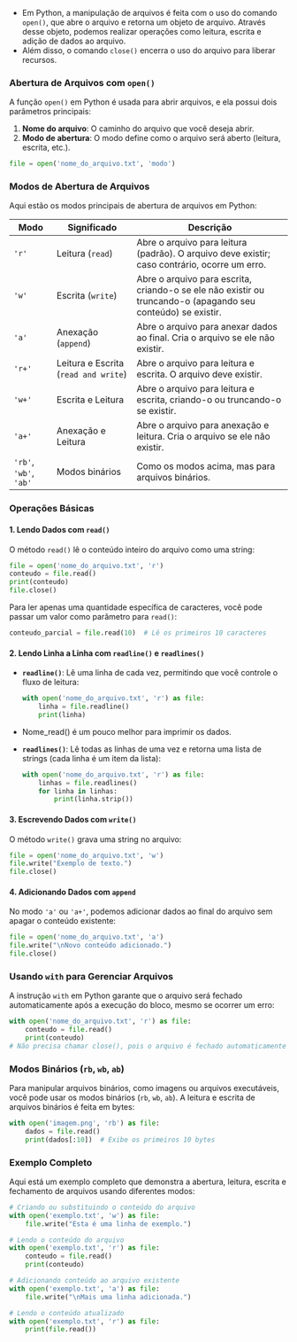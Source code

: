- Em Python, a manipulação de arquivos é feita com o uso do comando `open()`, que abre o arquivo e retorna um objeto de arquivo. Através desse objeto, podemos realizar operações como leitura, escrita e adição de dados ao arquivo. 
- Além disso, o comando `close()` encerra o uso do arquivo para liberar recursos.

### Abertura de Arquivos com `open()`

A função `open()` em Python é usada para abrir arquivos, e ela possui dois parâmetros principais:
1. **Nome do arquivo**: O caminho do arquivo que você deseja abrir.
2. **Modo de abertura**: O modo define como o arquivo será aberto (leitura, escrita, etc.).

```python
file = open('nome_do_arquivo.txt', 'modo')
```

### Modos de Abertura de Arquivos

Aqui estão os modos principais de abertura de arquivos em Python:

| Modo | Significado                              | Descrição                                                                                                   |
|------|------------------------------------------|-------------------------------------------------------------------------------------------------------------|
| `'r'`| Leitura (`read`)                         | Abre o arquivo para leitura (padrão). O arquivo deve existir; caso contrário, ocorre um erro.               |
| `'w'`| Escrita (`write`)                        | Abre o arquivo para escrita, criando-o se ele não existir ou truncando-o (apagando seu conteúdo) se existir.|
| `'a'`| Anexação (`append`)                      | Abre o arquivo para anexar dados ao final. Cria o arquivo se ele não existir.                               |
| `'r+'`| Leitura e Escrita (`read and write`)    | Abre o arquivo para leitura e escrita. O arquivo deve existir.                                              |
| `'w+'`| Escrita e Leitura                       | Abre o arquivo para leitura e escrita, criando-o ou truncando-o se existir.                                 |
| `'a+'`| Anexação e Leitura                      | Abre o arquivo para anexação e leitura. Cria o arquivo se ele não existir.                                  |
| `'rb'`, `'wb'`, `'ab'` | Modos binários        | Como os modos acima, mas para arquivos binários.                                                           |

### Operações Básicas

#### 1. Lendo Dados com `read()`

O método `read()` lê o conteúdo inteiro do arquivo como uma string:

```python
file = open('nome_do_arquivo.txt', 'r')
conteudo = file.read()
print(conteudo)
file.close()
```

Para ler apenas uma quantidade específica de caracteres, você pode passar um valor como parâmetro para `read()`:

```python
conteudo_parcial = file.read(10)  # Lê os primeiros 10 caracteres
```

#### 2. Lendo Linha a Linha com `readline()` e `readlines()`

- **`readline()`**: Lê uma linha de cada vez, permitindo que você controle o fluxo de leitura:

    ```python
    with open('nome_do_arquivo.txt', 'r') as file:
        linha = file.readline()
        print(linha)
    ```
- Nome_read() é um pouco melhor para imprimir os dados.

- **`readlines()`**: Lê todas as linhas de uma vez e retorna uma lista de strings (cada linha é um item da lista):

    ```python
    with open('nome_do_arquivo.txt', 'r') as file:
        linhas = file.readlines()
        for linha in linhas:
            print(linha.strip())
    ```

#### 3. Escrevendo Dados com `write()`

O método `write()` grava uma string no arquivo:

```python
file = open('nome_do_arquivo.txt', 'w')
file.write("Exemplo de texto.")
file.close()
```

#### 4. Adicionando Dados com `append`

No modo `'a'` ou `'a+'`, podemos adicionar dados ao final do arquivo sem apagar o conteúdo existente:

```python
file = open('nome_do_arquivo.txt', 'a')
file.write("\nNovo conteúdo adicionado.")
file.close()
```

### Usando `with` para Gerenciar Arquivos

A instrução `with` em Python garante que o arquivo será fechado automaticamente após a execução do bloco, mesmo se ocorrer um erro:

```python
with open('nome_do_arquivo.txt', 'r') as file:
    conteudo = file.read()
    print(conteudo)
# Não precisa chamar close(), pois o arquivo é fechado automaticamente
```

### Modos Binários (`rb`, `wb`, `ab`)

Para manipular arquivos binários, como imagens ou arquivos executáveis, você pode usar os modos binários (`rb`, `wb`, `ab`). A leitura e escrita de arquivos binários é feita em bytes:

```python
with open('imagem.png', 'rb') as file:
    dados = file.read()
    print(dados[:10])  # Exibe os primeiros 10 bytes
```

### Exemplo Completo

Aqui está um exemplo completo que demonstra a abertura, leitura, escrita e fechamento de arquivos usando diferentes modos:

```python
# Criando ou substituindo o conteúdo do arquivo
with open('exemplo.txt', 'w') as file:
    file.write("Esta é uma linha de exemplo.")

# Lendo o conteúdo do arquivo
with open('exemplo.txt', 'r') as file:
    conteudo = file.read()
    print(conteudo)

# Adicionando conteúdo ao arquivo existente
with open('exemplo.txt', 'a') as file:
    file.write("\nMais uma linha adicionada.")

# Lendo o conteúdo atualizado
with open('exemplo.txt', 'r') as file:
    print(file.read())
```

